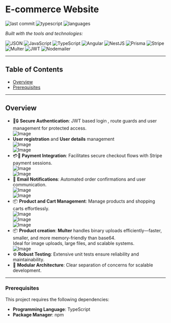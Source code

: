 # E-commerce Website

![last commit](https://img.shields.io/github/last-commit/mdavid159/ecom)
![typescript](https://img.shields.io/badge/typescript-73.9%25-blue)
![languages](https://img.shields.io/github/languages/count/mdavid159/ecom)

_Built with the tools and technologies:_

![JSON](https://img.shields.io/badge/-JSON-000?logo=json&logoColor=white)
![JavaScript](https://img.shields.io/badge/JavaScript-F7DF1E?logo=javascript&logoColor=000)
![TypeScript](https://img.shields.io/badge/TypeScript-3178C6?logo=typescript&logoColor=white)
![Angular](https://img.shields.io/badge/Angular-DD0031?logo=angular&logoColor=white)
![NestJS](https://img.shields.io/badge/NestJS-E0234E?logo=nestjs&logoColor=white)
![Prisma](https://img.shields.io/badge/Prisma-3982CE?logo=prisma&logoColor=white)
![Stripe](https://img.shields.io/badge/Stripe-008CDD?logo=stripe&logoColor=white)
![Multer](https://img.shields.io/badge/Multer-1B1F23?logo=nodedotjs&logoColor=white)
![JWT](https://img.shields.io/badge/JWT-000000?logo=jsonwebtokens&logoColor=white)
![Nodemailer](https://img.shields.io/badge/Nodemailer-0B3D91?logo=gmail&logoColor=white)

---

## Table of Contents

- [Overview](#overview)
- [Prerequisites](#prerequisites)

---

## Overview

- 🔨🔒 **Secure Authentication**: JWT based login , route guards and user management for protected access.  
  ![Image](/uploads/Screenshot%202025-06-28%20233837.png)
- **User registration** and **User details** management  
  ![Image](/uploads/Screenshot%202025-06-28%20233852.png)  
  ![Image](/uploads/Screenshot%202025-06-29%20025454.png)
- 💳💸 **Payment Integration**: Facilitates secure checkout flows with Stripe payment sessions.  
  ![Image](/uploads/Screenshot%202025-06-29%20010438.png)  
  ![Image](/uploads/Screenshot%202025-06-29%20010522.png)
- 📧 **Email Notifications**: Automated order confirmations and user communication.  
  ![Image](/uploads/Screenshot%202025-06-28%20234222.png)  
  ![Image](/uploads/Screenshot%202025-06-29%20020214.png)
- 📦 **Product and Cart Management**: Manage products and shopping carts effortlessly.  
  ![Image](/uploads/Screenshot%202025-06-29%20005721.png)  
  ![Image](/uploads/Screenshot%202025-06-29%20005748.png)  
  ![Image](/uploads/Screenshot%202025-06-29%20010341.png)
- 📦 **Product creation**: **Multer** handles binary uploads efficiently—faster, smaller, and more memory-friendly than base64.  
  Ideal for image uploads, large files, and scalable systems.  
  ![Image](/uploads/Screenshot%202025-06-28%20234253.png)
- ⚙ **Robust Testing**: Extensive unit tests ensure reliability and maintainability.  
- 🚀 **Modular Architecture**: Clear separation of concerns for scalable development.

---

### Prerequisites

This project requires the following dependencies:

- **Programming Language**: TypeScript  
- **Package Manager**: npm

